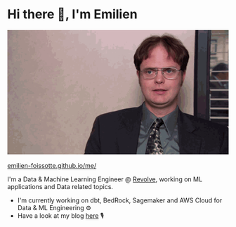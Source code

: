 # Hi there 👋, I'm Emilien

<picture>
  <source media="(prefers-color-scheme: dark)" srcset="https://raw.githubusercontent.com/emilien-foissotte/emilien-foissotte/output/github-contribution-grid-snake-dark.svg">
  <source media="(prefers-color-scheme: light)" srcset="https://raw.githubusercontent.com/emilien-foissotte/emilien-foissotte/output/github-contribution-grid-snake.svg">
  <img alt="github contribution grid snake animation" src="https://raw.githubusercontent.com/emilien-foissotte/emilien-foissotte/output/github-contribution-grid-snake.svg">
</picture>

[emilien-foissotte.github.io/me/](https://emilien-foissotte.github.io/me?utm_campaign=Github_profile)

I'm a  Data & Machine Learning Engineer @ [Revolve](https://revolve.team/), working on ML applications and Data related topics.

- I'm currently working on dbt, BedRock, Sagemaker and AWS Cloud for Data & ML Engineering ⚙️
- Have a look at my blog [here](https://emilien-foissotte.github.io/posts?utm_campaign=Github_profile) 🎙️
